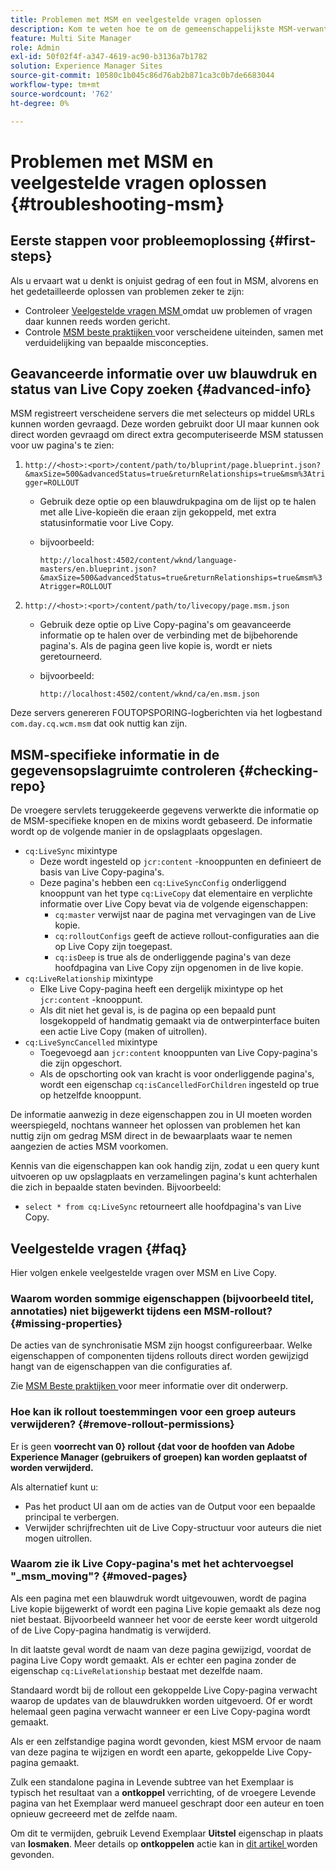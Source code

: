 ```yaml
---
title: Problemen met MSM en veelgestelde vragen oplossen
description: Kom te weten hoe te om de gemeenschappelijkste MSM-verwante kwesties problemen op te lossen en antwoorden op de gemeenschappelijkste MSM-verwante vragen te krijgen.
feature: Multi Site Manager
role: Admin
exl-id: 50f02f4f-a347-4619-ac90-b3136a7b1782
solution: Experience Manager Sites
source-git-commit: 10580c1b045c86d76ab2b871ca3c0b7de6683044
workflow-type: tm+mt
source-wordcount: '762'
ht-degree: 0%

---
```


# Problemen met MSM en veelgestelde vragen oplossen {#troubleshooting-msm}

## Eerste stappen voor probleemoplossing {#first-steps}

Als u ervaart wat u denkt is onjuist gedrag of een fout in MSM, alvorens en het gedetailleerde oplossen van problemen zeker te zijn:

* Controleer [ Veelgestelde vragen MSM ](#faq) omdat uw problemen of vragen daar kunnen reeds worden gericht.
* Controle [ MSM beste praktijken ](best-practices.md) voor verscheidene uiteinden, samen met verduidelijking van bepaalde misconcepties.

## Geavanceerde informatie over uw blauwdruk en status van Live Copy zoeken {#advanced-info}

MSM registreert verscheidene servers die met selecteurs op middel URLs kunnen worden gevraagd. Deze worden gebruikt door UI maar kunnen ook direct worden gevraagd om direct extra gecomputeriseerde MSM statussen voor uw pagina&#39;s te zien:

1. `http://<host>:<port>/content/path/to/bluprint/page.blueprint.json?&maxSize=500&advancedStatus=true&returnRelationships=true&msm%3Atrigger=ROLLOUT`
   * Gebruik deze optie op een blauwdrukpagina om de lijst op te halen met alle Live-kopieën die eraan zijn gekoppeld, met extra statusinformatie voor Live Copy.
   * bijvoorbeeld:

     `http://localhost:4502/content/wknd/language-masters/en.blueprint.json?&maxSize=500&advancedStatus=true&returnRelationships=true&msm%3Atrigger=ROLLOUT`

1. `http://<host>:<port>/content/path/to/livecopy/page.msm.json`
   * Gebruik deze optie op Live Copy-pagina&#39;s om geavanceerde informatie op te halen over de verbinding met de bijbehorende pagina&#39;s. Als de pagina geen live kopie is, wordt er niets geretourneerd.
   * bijvoorbeeld:

     `http://localhost:4502/content/wknd/ca/en.msm.json`

Deze servers genereren FOUTOPSPORING-logberichten via het logbestand `com.day.cq.wcm.msm` dat ook nuttig kan zijn.

## MSM-specifieke informatie in de gegevensopslagruimte controleren {#checking-repo}

De vroegere servlets teruggekeerde gegevens verwerkte die informatie op de MSM-specifieke knopen en de mixins wordt gebaseerd. De informatie wordt op de volgende manier in de opslagplaats opgeslagen.

* `cq:LiveSync` mixintype
   * Deze wordt ingesteld op `jcr:content` -knooppunten en definieert de basis van Live Copy-pagina&#39;s.
   * Deze pagina&#39;s hebben een `cq:LiveSyncConfig` onderliggend knooppunt van het type `cq:LiveCopy` dat elementaire en verplichte informatie over Live Copy bevat via de volgende eigenschappen:
      * `cq:master` verwijst naar de pagina met vervagingen van de Live kopie.
      * `cq:rolloutConfigs` geeft de actieve rollout-configuraties aan die op Live Copy zijn toegepast.
      * `cq:isDeep` is true als de onderliggende pagina&#39;s van deze hoofdpagina van Live Copy zijn opgenomen in de live kopie.
* `cq:LiveRelationship` mixintype
   * Elke Live Copy-pagina heeft een dergelijk mixintype op het `jcr:content` -knooppunt.
   * Als dit niet het geval is, is de pagina op een bepaald punt losgekoppeld of handmatig gemaakt via de ontwerpinterface buiten een actie Live Copy (maken of uitrollen).
* `cq:LiveSyncCancelled` mixintype
   * Toegevoegd aan `jcr:content` knooppunten van Live Copy-pagina&#39;s die zijn opgeschort.
   * Als de opschorting ook van kracht is voor onderliggende pagina&#39;s, wordt een eigenschap `cq:isCancelledForChildren` ingesteld op true op hetzelfde knooppunt.

De informatie aanwezig in deze eigenschappen zou in UI moeten worden weerspiegeld, nochtans wanneer het oplossen van problemen het kan nuttig zijn om gedrag MSM direct in de bewaarplaats waar te nemen aangezien de acties MSM voorkomen.

Kennis van die eigenschappen kan ook handig zijn, zodat u een query kunt uitvoeren op uw opslagplaats en verzamelingen pagina&#39;s kunt achterhalen die zich in bepaalde staten bevinden. Bijvoorbeeld:

* `select * from cq:LiveSync` retourneert alle hoofdpagina&#39;s van Live Copy.

## Veelgestelde vragen {#faq}

Hier volgen enkele veelgestelde vragen over MSM en Live Copy.

### Waarom worden sommige eigenschappen (bijvoorbeeld titel, annotaties) niet bijgewerkt tijdens een MSM-rollout? {#missing-properties}

De acties van de synchronisatie MSM zijn hoogst configureerbaar. Welke eigenschappen of componenten tijdens rollouts direct worden gewijzigd hangt van de eigenschappen van die configuraties af.

Zie [ MSM Beste praktijken ](best-practices.md) voor meer informatie over dit onderwerp.

### Hoe kan ik rollout toestemmingen voor een groep auteurs verwijderen? {#remove-rollout-permissions}

Er is geen **voorrecht van 0&rbrace; rollout &lbrace;dat voor de hoofden van Adobe Experience Manager (gebruikers of groepen) kan worden geplaatst of worden verwijderd.**

Als alternatief kunt u:

* Pas het product UI aan om de acties van de Output voor een bepaalde principal te verbergen.
* Verwijder schrijfrechten uit de Live Copy-structuur voor auteurs die niet mogen uitrollen.

### Waarom zie ik Live Copy-pagina&#39;s met het achtervoegsel &quot;_msm_moving&quot;? {#moved-pages}

Als een pagina met een blauwdruk wordt uitgevouwen, wordt de pagina Live kopie bijgewerkt of wordt een pagina Live kopie gemaakt als deze nog niet bestaat. Bijvoorbeeld wanneer het voor de eerste keer wordt uitgerold of de Live Copy-pagina handmatig is verwijderd.

In dit laatste geval wordt de naam van deze pagina gewijzigd, voordat de pagina Live Copy wordt gemaakt. Als er echter een pagina zonder de eigenschap `cq:LiveRelationship` bestaat met dezelfde naam.

Standaard wordt bij de rollout een gekoppelde Live Copy-pagina verwacht waarop de updates van de blauwdrukken worden uitgevoerd. Of er wordt helemaal geen pagina verwacht wanneer er een Live Copy-pagina wordt gemaakt.

Als er een zelfstandige pagina wordt gevonden, kiest MSM ervoor de naam van deze pagina te wijzigen en wordt een aparte, gekoppelde Live Copy-pagina gemaakt.

Zulk een standalone pagina in Levende subtree van het Exemplaar is typisch het resultaat van a **ontkoppel** verrichting, of de vroegere Levende pagina van het Exemplaar werd manueel geschrapt door een auteur en toen opnieuw gecreeerd met de zelfde naam.

Om dit te vermijden, gebruik Levend Exemplaar **Uitstel** eigenschap in plaats van **losmaken**. Meer details op **ontkoppelen** actie kan in [ dit artikel ](creating-live-copies.md) worden gevonden.
